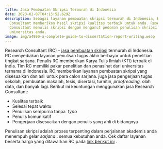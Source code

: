 ```yaml
---
title: Jasa Pembuatan Skripsi Termurah di Indonesia
date: 2023-02-07T04:15:52.629Z
description: Sebagai layanan pembuatan skripsi termurah di Indonesia, Research
  Consultant memberikan hasil skripsi kualitas terbaik untuk anda. Research
  Consultant menulis skripsi dengan menganut pedoman penulisan skripsi
  universitas anda.
image: img/a4990-a-complete-guide-to-dissertation-report-writing.webp
---
```

<!--StartFragment-->

Research Consultant (RC) - [​jasa pembuatan skripsi​](https://researchconsultant.id/artikel/jasa-joki-tugas/jasa-joki-tugas-murah/) termurah di Indonesia. RC menyediakan layanan penulisan tugas akhir berbayar untuk penelitian tingkat sarjana. Penulis RC memberikan Karya Tulis Ilmiah (KTI) terbaik di India. Tim RC memiliki pakar penelitian dan penasihat dari universitas ternama di Indonesia. RC memberikan layanan pembuatan skripsi yang disesuaikan dan asli untuk para calon sarjana. juga jasa pengerjaan tugas sekolah, pembuatan makalah, tesis, disertasi, turnitin, *proofreading,* olah data, dan banyak lagi. Berikut ini keuntungan menggunakan jasa Research Consultant:

* Kualitas terbaik
* Selesai tepat waktu
* Penulisan sempurna tanpa  *typo*
* Penulis komunikatif
* Pengerjaan disesuaikan dengan penulis yang ahli di bidangnya

Penulisan skripsi adalah proses terpenting dalam perjalanan akademis anda menempuh gelar *sarjana* . semua kebutuhan anda. Cek daftar layanan beserta harga yang ditawarkan RC pada [link berikut ini](https://researchconsultant.id/harga/) .

<!--EndFragment-->